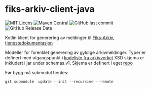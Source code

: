 # fiks-arkiv-client-java
[![MIT Licens](https://img.shields.io/badge/license-MIT-blue.svg)](https://github.com/ks-no/fiks-arkiv-client-java/blob/master/LICENSE)
[![Maven Central](https://img.shields.io/maven-central/v/no.ks.fiks/fiks-arkiv-api.svg)](https://search.maven.org/search?q=g:no.ks.fiks%20a:fiks-arkiv-api)
![GitHub last commit](https://img.shields.io/github/last-commit/ks-no/fiks-arkiv-client-java.svg)
![GitHub Release Date](https://img.shields.io/github/release-date/ks-no/fiks-arkiv-client-java.svg)

Kotlin klient for generering av meldinger til [Fiks-Arkiv](https://www.ks.no/fagomrader/digitalisering/felleslosninger/verktoykasse-plan--og-byggesak/verktoy/sammenhengende-tjenester---integrasjoner/fiks-arkiv/), 
[tjenestedokumentasjon](https://ks-no.github.io/fiks-plattform/tjenester/fiksio/arkiv/)


Modeller for forenklet generering av gyldige arkivmeldinger. 
Typer er definert med utgangspunkt i [kodeliste fra arkivverket](http://arkivverket.metakat.no/Diagram/Index/EAID_CC654F7F_60CA_4240_A003_B6557201F2BC)
XSD skjema er inkludert i jar under schemas.v1. Skjema er definert i eget [repo](https://github.com/ks-no/fiks-arkiv-specification)

Før bygg må submodul hentes:
```shell
git submodule  update --init --recursive --remote
```